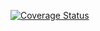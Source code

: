 [![Coverage Status](https://coveralls.io/repos/github/Kartman570/TaskManager/badge.svg?branch=develop)](https://coveralls.io/github/Kartman570/TaskManager?branch=develop)
